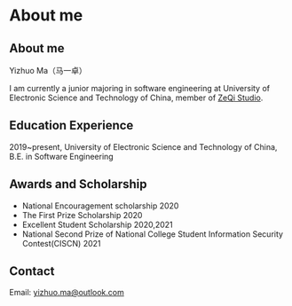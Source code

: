 # About me


## About me

Yizhuo Ma（马一卓）

I am currently a junior majoring in software engineering at University of Electronic Science and Technology of China, member of [ZeQi Studio](https://sise.uestc.edu.cn/info/1049/4169.htm).
## Education Experience

2019~present, University of Electronic Science and Technology of China, B.E. in Software Engineering

## Awards and Scholarship

- National Encouragement scholarship    2020
- The First Prize Scholarship    2020
- Excellent Student Scholarship    2020,2021
- National Second Prize of National College Student Information Security Contest(CISCN)    2021

## Contact

Email: yizhuo.ma@outlook.com 
